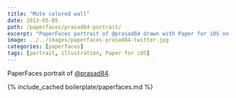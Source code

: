 ```yaml
---
title: "Mute colored wall"
date: 2013-05-05
path: /paperfaces/prasad84-portrait/
excerpt: "PaperFaces portrait of @prasad84 drawn with Paper for iOS on an iPad."
image: ../../images/paperfaces-prasad84-twitter.jpg
categories: [paperfaces]
tags: [portrait, illustration, Paper for iOS]
---
```


PaperFaces portrait of [@prasad84](https://twitter.com/prasad84).

{% include_cached boilerplate/paperfaces.md %}
